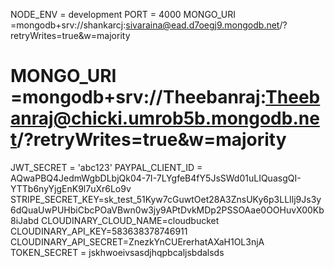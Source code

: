 NODE_ENV = development
PORT = 4000
MONGO_URI =mongodb+srv://shankarcj:sivaraina@ead.d7oegj9.mongodb.net/?retryWrites=true&w=majority

# MONGO_URI =mongodb+srv://Theebanraj:Theebanraj@chicki.umrob5b.mongodb.net/?retryWrites=true&w=majority

JWT_SECRET = 'abc123'
PAYPAL_CLIENT_ID = AQwaPBQ4JedmWgbDLbjQk04-7I-7LYgfeB4fY5JsSWd01uLIQuasgQI-YTTb6nyYjgEnK9l7uXr6Lo9v
STRIPE_SECRET_KEY=sk_test_51Kyw7cGuwtOet28A3ZnsUKy6p3LLIlj9Js3y6dQuaUwPUHbiCbcPOaVBwn0w3jy9APtDvkMDp2PSSOAae0OOHuvX00Kb8iJabd
CLOUDINARY_CLOUD_NAME=cloudbucket
CLOUDINARY_API_KEY=583638378746911
CLOUDINARY_API_SECRET=ZnezkYnCUErerhatAXaH1OL3njA
TOKEN_SECRET = jskhwoeivsasdjhqpbcaljsbdalsds
